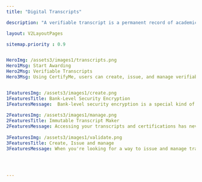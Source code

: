 ```yaml
---
title: "Digital Transcripts"

description: "A verifiable transcript is a permanent record of academic achievements. CertifyMe, users can create, issue, and manage verifiable transcripts with advanced bank-level security encryptions."

layout: V2LayoutPages

sitemap.priority : 0.9


HeroImg: /assets3/images1/transcripts.png
Hero1Msg: Start Awarding
Hero2Msg: Verifiable Transcripts
Hero3Msg: Using CertifyMe, users can create, issue, and manage verifiable transcripts with advanced bank-level security encryptions.


1FeaturesImg: /assets3/images1/create.png
1FeaturesTitle: Bank-Level Security Encryption
1FeaturesMessage:  Bank-level security encryption is a special kind of encryption that is designed to protect the data on your wire transfer, which can be very sensitive. Because of the sensitive nature of your wire transfer information, we use advanced security encryptions to make your transcripts secure.
                  
2FeaturesImg: /assets3/images1/manage.png
2FeaturesTitle: Immutable Transcript Maker
2FeaturesMessage: Accessing your transcripts and certifications has never been easier. You can now issue transcripts with complete white-labelled credential pages, that is, a URL, logo, footer, and header of the credential page that match your brand. The white-labelled credential page can be generated using the AWS Quantum Ledger and blockchain platform, which is highly secure, reliable, and scalable. Our white-labelled transcripts are certified by a third-party auditor to ensure the authenticity of each transcript.
                  
3FeaturesImg: /assets3/images1/validate.png
3FeaturesTitle: Create, Issue and manage
3FeaturesMessage: When you're looking for a way to issue and manage transcripts, we've got you covered. With our advanced editor, you can create templates easily, and we have multiple methods of issuing quick awards: CSV, APIs for issuing the credential, analytics, and more manageable options so you can measure and analyze your program. CertifyMe is easy-to-use and has all the features that you need to get started on your transcript issuance journey.




---
```

